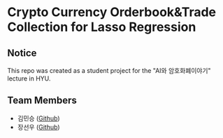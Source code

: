 # Crypto Currency Orderbook&Trade Collection for Lasso Regression

## Notice
This repo was created as a student project for the "AI와 암호화폐이야기" lecture in HYU.

## Team Members
- 김민승 ([Github](github.com/rogerkimjazzlover))
- 장선우 ([Github](https://github.com/banbanmu-han))